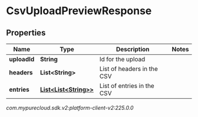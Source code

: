 # CsvUploadPreviewResponse


## Properties

| Name | Type | Description | Notes |
| ------------ | ------------- | ------------- | ------------- |
| **uploadId** | **String** | Id for the upload |  |
| **headers** | **List&lt;String&gt;** | List of headers in the CSV |  |
| **entries** | [**List&lt;List&lt;String&gt;&gt;**](List) | List of entries in the CSV |  |




_com.mypurecloud.sdk.v2:platform-client-v2:225.0.0_

